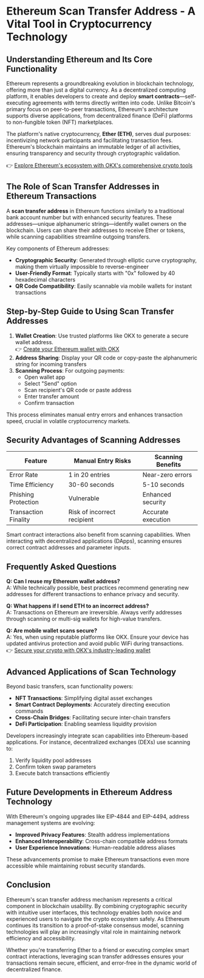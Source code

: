 # Ethereum Scan Transfer Address - A Vital Tool in Cryptocurrency Technology

## Understanding Ethereum and Its Core Functionality

Ethereum represents a groundbreaking evolution in blockchain technology, offering more than just a digital currency. As a decentralized computing platform, it enables developers to create and deploy **smart contracts**—self-executing agreements with terms directly written into code. Unlike Bitcoin's primary focus on peer-to-peer transactions, Ethereum's architecture supports diverse applications, from decentralized finance (DeFi) platforms to non-fungible token (NFT) marketplaces.

The platform's native cryptocurrency, **Ether (ETH)**, serves dual purposes: incentivizing network participants and facilitating transaction fees. Ethereum's blockchain maintains an immutable ledger of all activities, ensuring transparency and security through cryptographic validation.

👉 [Explore Ethereum's ecosystem with OKX's comprehensive crypto tools](https://bit.ly/okx-bonus)

## The Role of Scan Transfer Addresses in Ethereum Transactions

A **scan transfer address** in Ethereum functions similarly to a traditional bank account number but with enhanced security features. These addresses—unique alphanumeric strings—identify wallet owners on the blockchain. Users can share their addresses to receive Ether or tokens, while scanning capabilities streamline outgoing transfers.

Key components of Ethereum addresses:
- **Cryptographic Security**: Generated through elliptic curve cryptography, making them virtually impossible to reverse-engineer
- **User-Friendly Format**: Typically starts with "0x" followed by 40 hexadecimal characters
- **QR Code Compatibility**: Easily scannable via mobile wallets for instant transactions

## Step-by-Step Guide to Using Scan Transfer Addresses

1. **Wallet Creation**: Use trusted platforms like OKX to generate a secure wallet address.  
👉 [Create your Ethereum wallet with OKX](https://bit.ly/okx-bonus)
2. **Address Sharing**: Display your QR code or copy-paste the alphanumeric string for incoming transfers
3. **Scanning Process**: For outgoing payments:
   - Open wallet app
   - Select "Send" option
   - Scan recipient's QR code or paste address
   - Enter transfer amount
   - Confirm transaction

This process eliminates manual entry errors and enhances transaction speed, crucial in volatile cryptocurrency markets.

## Security Advantages of Scanning Addresses

| Feature                | Manual Entry Risks | Scanning Benefits |
|------------------------|--------------------|-------------------|
| Error Rate             | 1 in 20 entries     | Near-zero errors  |
| Time Efficiency        | 30-60 seconds       | 5-10 seconds      |
| Phishing Protection    | Vulnerable          | Enhanced security |
| Transaction Finality   | Risk of incorrect recipient | Accurate execution |

Smart contract interactions also benefit from scanning capabilities. When interacting with decentralized applications (DApps), scanning ensures correct contract addresses and parameter inputs.

## Frequently Asked Questions

**Q: Can I reuse my Ethereum wallet address?**  
A: While technically possible, best practices recommend generating new addresses for different transactions to enhance privacy and security.

**Q: What happens if I send ETH to an incorrect address?**  
A: Transactions on Ethereum are irreversible. Always verify addresses through scanning or multi-sig wallets for high-value transfers.

**Q: Are mobile wallet scans secure?**  
A: Yes, when using reputable platforms like OKX. Ensure your device has updated antivirus protection and avoid public WiFi during transactions.  
👉 [Secure your crypto with OKX's industry-leading wallet](https://bit.ly/okx-bonus)

## Advanced Applications of Scan Technology

Beyond basic transfers, scan functionality powers:
- **NFT Transactions**: Simplifying digital asset exchanges
- **Smart Contract Deployments**: Accurately directing execution commands
- **Cross-Chain Bridges**: Facilitating secure inter-chain transfers
- **DeFi Participation**: Enabling seamless liquidity provision

Developers increasingly integrate scan capabilities into Ethereum-based applications. For instance, decentralized exchanges (DEXs) use scanning to:
1. Verify liquidity pool addresses
2. Confirm token swap parameters
3. Execute batch transactions efficiently

## Future Developments in Ethereum Address Technology

With Ethereum's ongoing upgrades like EIP-4844 and EIP-4494, address management systems are evolving:
- **Improved Privacy Features**: Stealth address implementations
- **Enhanced Interoperability**: Cross-chain compatible address formats
- **User Experience Innovations**: Human-readable address aliases

These advancements promise to make Ethereum transactions even more accessible while maintaining robust security standards.

## Conclusion

Ethereum's scan transfer address mechanism represents a critical component in blockchain usability. By combining cryptographic security with intuitive user interfaces, this technology enables both novice and experienced users to navigate the crypto ecosystem safely. As Ethereum continues its transition to a proof-of-stake consensus model, scanning technologies will play an increasingly vital role in maintaining network efficiency and accessibility.

Whether you're transferring Ether to a friend or executing complex smart contract interactions, leveraging scan transfer addresses ensures your transactions remain secure, efficient, and error-free in the dynamic world of decentralized finance.